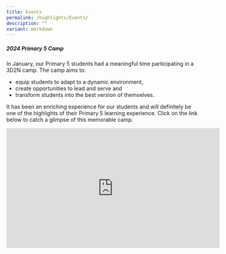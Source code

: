 ```yaml
---
title: Events
permalink: /highlights/Events/
description: ""
variant: markdown
---
```

##### **2024 Primary 5 Camp**
In January, our Primary 5 students had a meaningful time participating in a 3D2N camp. The camp aims to:
* equip students to adapt to a dynamic environment, 
* create opportunities to lead and serve and
* transform students into the best version of themselves.


It has been an enriching experience for our students and will definitely be one of the highlights of their Primary 5 learning experience. Click on the link below to catch a glimpse of this memorable camp. 

<iframe allowfullscreen="" allow="accelerometer; autoplay; clipboard-write; encrypted-media; gyroscope; picture-in-picture; web-share" frameborder="0" title="YouTube video player" src="https://www.youtube.com/embed/c-41UZf_tp4?si=4nMz1TNpmCTs2ebW" height="315" width="560"></iframe>